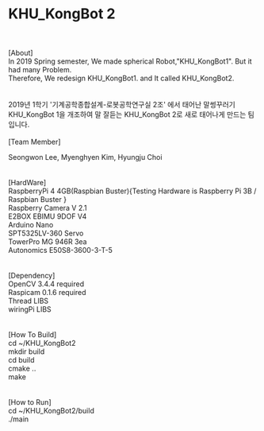 # KHU_KongBot 2
\
\
[About]\
In 2019 Spring semester, We made spherical Robot,"KHU_KongBot1". But it had many Problem.\
Therefore, We redesign KHU_KongBot1. and It called KHU_KongBot2.\
\
\
2019년 1학기 '기계공학종합설계-로봇공학연구실 2조' 에서 태어난 말썽꾸러기 KHU_KongBot 1을 개조하여 
말 잘듣는 KHU_KongBot 2로 새로 태어나게 만드는 팀입니다.
\
\
[Team Member]

Seongwon Lee, Myenghyen Kim, Hyungju Choi\
\
\
[HardWare]\
RaspberryPi 4 4GB(Raspbian Buster){Testing Hardware is Raspberry Pi 3B / Raspbian Buster }\
Raspberry Camera V 2.1\
E2BOX EBIMU 9DOF V4\
Arduino Nano\
SPT5325LV-360 Servo\
TowerPro MG 946R 3ea\
Autonomics E50S8-3600-3-T-5\
\
\
[Dependency]\
OpenCV 3.4.4 required\
Raspicam 0.1.6 required\
Thread LIBS\
wiringPi LIBS\
\
\
[How To Build]\
cd ~/KHU_KongBot2\
mkdir build\
cd build\
cmake ..\
make\
\
\
[How to Run]\
cd ~/KHU_KongBot2/build\
./main
